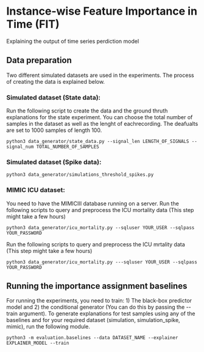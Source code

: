 # Instance-wise Feature Importance in Time (FIT)

Explaining the output of time series perdiction model

## Data preparation
Two different simulated datasets are used in the experiments. The process of creating the data is explained below.


### Simulated dataset (State data):
Run the following script to create the data and the ground thruth explanations for the state experiment. You can choose the total number of samples in the dataset as well as the lenght of eachrecording. The deafualts are set to 1000 samples of length 100.
```
python3 data_generator/state_data.py --signal_len LENGTH_OF_SIGNALS --signal_num TOTAL_NUMBER_OF_SAMPLES
```

### Simulated dataset (Spike data):
```
python3 data_generator/simulations_threshold_spikes.py 
```

### MIMIC ICU dataset:
You need to have the MIMICIII database running on a server. Run the following scripts to query and preprocess the ICU mortality data (This step might take a few hours)
```
python3 data_generator/icu_mortality.py --sqluser YOUR_USER --sqlpass YOUR_PASSWORD
```
Run the following scripts to query and preprocess the ICU mrtality data (This step might take a few hours)
```
python3 data_generator/icu_mortality.py ---sqluser YOUR_USER --sqlpass YOUR_PASSWORD
```

## Running the importance assignment baselines
For running the experiments, you need to train: 1) The black-box predictor model and 2) the conditional generator (You can do this by passing the --train argument). To generate explanations for test samples using any of the baselines and for your required dataset (simulation, simulation_spike, mimic), run the following module.

```
python3 -m evaluation.baselines --data DATASET_NAME --explainer EXPLAINER_MODEL --train
```

